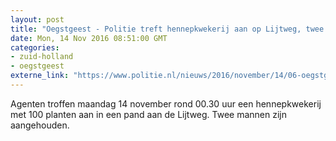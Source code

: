 ```yaml
---
layout: post
title: "Oegstgeest - Politie treft hennepkwekerij aan op Lijtweg, twee mannen aangehouden"
date: Mon, 14 Nov 2016 08:51:00 GMT
categories: 
- zuid-holland 
- oegstgeest 
externe_link: "https://www.politie.nl/nieuws/2016/november/14/06-oegstgeest-politie-treft-hennepkwekerij-aan-op-lijtweg-twee-mannen-aangehouden.html"
---
```


Agenten troffen maandag 14 november rond 00.30 uur een hennepkwekerij met 100 planten aan in een pand aan de Lijtweg. Twee mannen zijn aangehouden.
